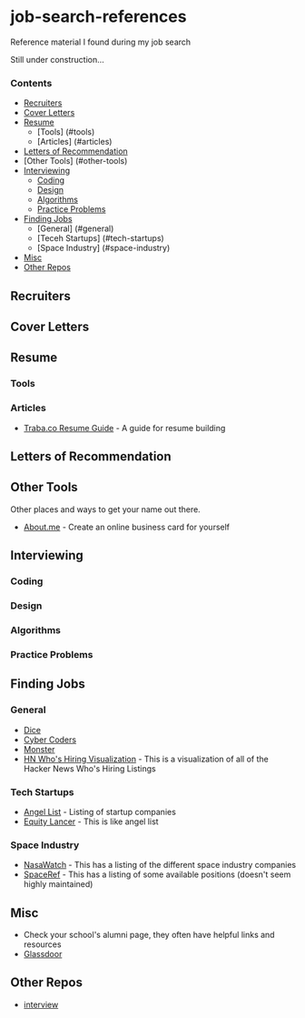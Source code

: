 job-search-references
=====================

Reference material I found during my job search

Still under construction...

### Contents

* [Recruiters](#recruiters)
* [Cover Letters](#cover-letters)
* [Resume](#resume)
    * [Tools] (#tools)
    * [Articles] (#articles)
* [Letters of Recommendation](#letters-of-recommendation)
* [Other Tools] (#other-tools)
* [Interviewing](#interviewing)
    * [Coding](#coding)
    * [Design](#design)
    * [Algorithms](#algorithms)
    * [Practice Problems](#practice-problems)
* [Finding Jobs](#finding-jobs)
    * [General] (#general)
    * [Teceh Startups] (#tech-startups)
    * [Space Industry] (#space-industry)
* [Misc](#misc)
* [Other Repos](#similar-github-repos)

## Recruiters

## Cover Letters

## Resume

### Tools

### Articles

* [Traba.co Resume Guide][r_guide] - A guide for resume building

[r_guide]: https://www.traba.co/resume_guide

## Letters of Recommendation

## Other Tools

Other places and ways to get your name out there.

* [About.me][ot_about] - Create an online business card for yourself

[ot_about]: https://about.me/

## Interviewing

### Coding

### Design

### Algorithms

### Practice Problems

## Finding Jobs

### General

* [Dice][j_dice]
* [Cyber Coders][j_cyber]
* [Monster][j_monster]
* [HN Who's Hiring Visualization][j_hn] - This is a visualization of all of the Hacker News Who's Hiring Listings

[J_cyber]: http://www.cybercoders.com/
[j_dice]: http://http://www.dice.com/
[j_hn]: http://gaganpreet.github.io/hn-hiring-mapped/src/web/
[j_monster]: http://www.monster.com/

### Tech Startups

* [Angel List][j_angel] - Listing of startup companies
* [Equity Lancer][j_eq] - This is like angel list

[j_angel]: https://angel.co/
[j_eq]: http://equitylancer.com/

### Space Industry

* [NasaWatch][j_nasawatch] - This has a listing of the different space industry companies
* [SpaceRef][j_spaceref] - This has a listing of some available positions (doesn't seem highly maintained)

[j_nasawatch]: http://nasawatch.com/
[j_spaceref]: http://spaceref.biz/careers/

## Misc

* Check your school's alumni page, they often have helpful links and resources
* [Glassdoor][m_glassdoor]

[m_glassdoor]: http://www.glassdoor.com/index.htm

## Other Repos

* [interview][rep_and]

[rep_and]: https://github.com/andreis/interview
